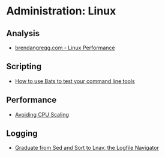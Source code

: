 # Administration: Linux

## Analysis

- [brendangregg.com - Linux Performance](http://www.brendangregg.com/linuxperf.html)

## Scripting

- [How to use Bats to test your command line tools](https://blog.engineyard.com/2014/bats-test-command-line-tools)

## Performance

- [Avoiding CPU Scaling](https://www.servernoobs.com/avoiding-cpu-speed-scaling-in-modern-linux-distributions-running-cpu-at-full-speed-tips/)


## Logging

- [Graduate from Sed and Sort to Lnav, the Logfile Navigator](http://innolitics.com/10x/graduate-from-sed-and-sort-to-lnav-the-logfile-navigator/)
